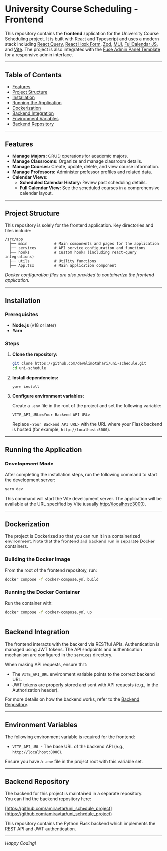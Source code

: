 # University Course Scheduling - Frontend

This repository contains the **frontend** application for the University Course Scheduling project. It is built with React and Typescript and uses a modern stack including [React Query](https://react-query.tanstack.com/), [React Hook Form](https://react-hook-form.com/), [Zod](https://zod.dev/), [MUI](https://mui.com/), [FullCalendar JS](https://fullcalendar.io/), and [Vite](https://vitejs.dev/). The project is also integrated with the [Fuse Admin Panel Template](https://fusetheme.com/) for a responsive admin interface.

---

## Table of Contents

- [Features](#features)
- [Project Structure](#project-structure)
- [Installation](#installation)
- [Running the Application](#running-the-application)
- [Dockerization](#dockerization)
- [Backend Integration](#backend-integration)
- [Environment Variables](#environment-variables)
- [Backend Repository](#backend-repository)

---

## Features

- **Manage Majors:** CRUD operations for academic majors.
- **Manage Classrooms:** Organize and manage classroom details.
- **Manage Courses:** Create, update, delete, and view course information.
- **Manage Professors:** Administer professor profiles and related data.
- **Calendar Views:**
    - **Scheduled Calendar History:** Review past scheduling details.
    - **Full Calendar View:** See the scheduled courses in a comprehensive calendar layout.

---

## Project Structure

This repository is solely for the frontend application. Key directories and files include:

```
/src/app
  ├── main            # Main components and pages for the application
  ├── services        # API service configuration and functions
  ├── hooks           # Custom hooks (including react-query integrations)
  ├── utils           # Utility functions
  ├── App.tsx         # Main application component
```

*Docker configuration files are also provided to containerize the frontend application.*

---

## Installation

### Prerequisites

- **Node.js** (v18 or later)
- **Yarn**

### Steps

1. **Clone the repository:**

   ```bash
   git clone https://github.com/devalimotahari/uni-schedule.git
   cd uni-schedule
   ```

2. **Install dependencies:**

   ```bash
   yarn install
   ```

3. **Configure environment variables:**

   Create a `.env` file in the root of the project and set the following variable:

   ```env
   VITE_API_URL=<Your Backend API URL>
   ```

   Replace `<Your Backend API URL>` with the URL where your Flask backend is hosted (for example, `http://localhost:5000`).

---

## Running the Application

### Development Mode

After completing the installation steps, run the following command to start the development server:

```bash
yarn dev
```

This command will start the Vite development server. The application will be available at the URL specified by Vite (usually [http://localhost:3000](http://localhost:3000)).

---

## Dockerization

The project is Dockerized so that you can run it in a containerized environment. Note that the frontend and backend run in separate Docker containers.

### Building the Docker Image

From the root of the frontend repository, run:

```bash
docker compose -f docker-compose.yml build
```

### Running the Docker Container

Run the container with:

```bash
docker compose -f docker-compose.yml up
```

---

## Backend Integration

The frontend interacts with the backend via RESTful APIs. Authentication is managed using JWT tokens. The API endpoints and authentication mechanism are configured in the `services` directory.

When making API requests, ensure that:

- The `VITE_API_URL` environment variable points to the correct backend URL.
- JWT tokens are properly stored and sent with API requests (e.g., in the Authorization header).

For more details on how the backend works, refer to the [Backend Repository](https://github.com/amiravtar/uni_schedule_project).

---

## Environment Variables

The following environment variable is required for the frontend:

- `VITE_API_URL` - The base URL of the backend API (e.g., `http://localhost:8000`).

Ensure you have a `.env` file in the project root with this variable set.

---

## Backend Repository

The backend for this project is maintained in a separate repository.  
You can find the backend repository here:

[https://github.com/amiravtar/uni_schedule_project](https://github.com/amiravtar/uni_schedule_project)

This repository contains the Python Flask backend which implements the REST API and JWT authentication.

---

*Happy Coding!*

